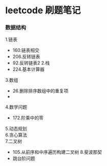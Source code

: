 # leetcode 刷题笔记
### 数据结构
1.链表
  * 160.链表相交
  * 206.反转链表
  * 92.反转链表2
2.栈
 * 224.基本计算器   

3.数组
 * 26.删除排序数组中的重复项
 * 

4.数学问题
 * 172.阶乘中的零



5.动态规划      
6.贪心算法    
7.二叉树
 * 105.从前序和中序遍历构建二叉树
8.斐波那契
 * 跳台阶问题


